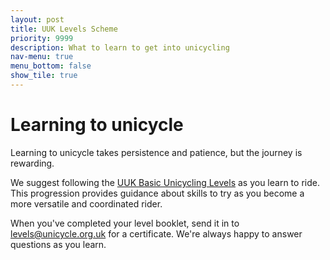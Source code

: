 ```yaml
---
layout: post
title: UUK Levels Scheme
priority: 9999
description: What to learn to get into unicycling
nav-menu: true
menu_bottom: false
show_tile: true
---
```


# Learning to unicycle

Learning to unicycle takes persistence and patience, but the journey is rewarding.

We suggest following the [UUK Basic Unicycling Levels](assets/docs/basic-levels.pdf) as you learn to ride. This progression provides guidance about skills to try as you become a more versatile and coordinated rider.

When you've completed your level booklet, send it in to [levels@unicycle.org.uk](levels@unicycle.org.uk) for a certificate. We're always happy to answer questions as you learn.
